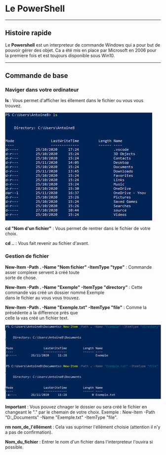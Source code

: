 # Le PowerShell  
_______________________  
  
## Histoire rapide  
  
Le **Powershell** est un interpreteur de commande Windows qui a pour but de pouvoir gérer des objet. Ca a été  mis en place par Microsoft en 2006 pour la premiere fois et est toujours disponible sous Win10.  
________________________
  
## Commande de base  
  
### Naviger dans votre ordinateur  
  
**ls** : Vous permet d'afficher les éllement dans le fichier ou vous vous trouvez.  
  
![exemple](https://github.com/Arata34/PowerShell/blob/master/Exemple_ls.PNG)  
  
**cd "Nom d'un fichier"** : Vous permet de rentrer dans le fichier de votre choix.  
  
**cd ..** : Vous fait revenir au fichier d'avant.  
  
### Gestion de fichier  
  
**New-Item -Path . -Name "Nom fichier" -ItemType "type"** : Commande asser complexe servent à créé toute  
                                                            sorte de chose.  
   
**New-Item -Path . -Name "Exemple" -ItemType "directory"** : Cette commande vas créé un dossier nommé Exemple  
                                                             dans le fichier au vous vous trouvez.  
  
**New-Item -Path . -Name "Exemple.txt" -ItemType "file"** : Comme la présédente a la difference près que  
                                                            celle la vas créé un fichier text.  
  
![Exemple New-Item](https://github.com/Arata34/PowerShell/blob/master/Exemple_New-Item.PNG)  
  
**Important** : Vous pouvez chnager le dossier ou sera créé le fichier en changeant le "." par le chemain de votre choix. Exemple :  New-Item -Path "D:\_Documents" -Name "Exemple.txt" -ItemType "file". 
  
**rm nom_de_l'éllément** : Cela vas suprimer l'éllément choisie (attention il n'y a pas de confirmation).  
  
**Nom_du_fichier** : Entrer le nom d'un fichier dans l'interpreteur l'ouvira si possible.
